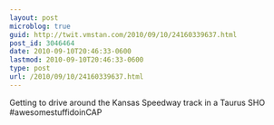 ```yaml
---
layout: post
microblog: true
guid: http://twit.vmstan.com/2010/09/10/24160339637.html
post_id: 3046464
date: 2010-09-10T20:46:33-0600
lastmod: 2010-09-10T20:46:33-0600
type: post
url: /2010/09/10/24160339637.html
---
```

Getting to drive around the Kansas Speedway track in a Taurus SHO #awesomestuffidoinCAP
